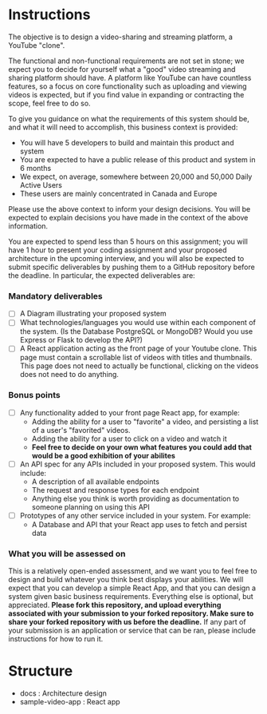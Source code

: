 # Instructions
The objective is to design a video-sharing and streaming platform, a YouTube "clone". 

The functional and non-functional requirements are not set in stone; we expect you to decide for yourself what a "good" video streaming and sharing platform should have. A platform like YouTube can have countless features, so a focus on core functionality such as uploading and viewing videos is expected, but if you find value in expanding or contracting the scope, feel free to do so.

To give you guidance on what the requirements of this system should be, and what it will need to accomplish, this business context is provided:
* You will have 5 developers to build and maintain this product and system
* You are expected to have a public release of this product and system in 6 months
* We expect, on average, somewhere between 20,000 and 50,000 Daily Active Users
* These users are mainly concentrated in Canada and Europe
  
Please use the above context to inform your design decisions. You will be expected to explain decisions you have made in the context of the above information.

You are expected to spend less than 5 hours on this assignment; you will have 1 hour to present your coding assignment and your proposed architecture in the upcoming interview, and you will also be expected to submit specific deliverables by pushing them to a GitHub repository before the deadline. In particular, the expected deliverables are:

### Mandatory deliverables
- [ ] A Diagram illustrating your proposed system
- [ ] What technologies/languages you would use within each component of the system. (Is the Database PostgreSQL or MongoDB? Would you use Express or Flask to develop the API?)
- [ ] A React application acting as the front page of your Youtube clone. This page must contain a scrollable list of videos with titles and thumbnails. This page does not need to actually be functional, clicking on the videos does not need to do anything.

### Bonus points
- [ ] Any functionality added to your front page React app, for example:
  * Adding the ability for a user to "favorite" a video, and persisting a list of a user's "favorited" videos.
  * Adding the ability for a user to click on a video and watch it
  * **Feel free to decide on your own what features you could add that would be a good exhibition of your abilites**
- [ ] An API spec for any APIs included in your proposed system. This would include:
  * A description of all available endpoints
  * The request and response types for each endpoint
  * Anything else you think is worth providing as documentation to someone planning on using this API
- [ ] Prototypes of any other service included in your system. For example:
  * A Database and API that your React app uses to fetch and persist data
 
### What you will be assessed on
This is a relatively open-ended assessment, and we want you to feel free to design and build whatever you think best displays your abilities. We will expect that you can develop a simple React App, and that you can design a system given basic business requirements. Everything else is optional, but appreciated. **Please fork this repository, and upload everything associated with your submission to your forked repository. Make sure to share your forked repository with us before the deadline.** If any part of your submission is an application or service that can be ran, please include instructions for how to run it. 


# Structure
- docs : Architecture design 
- sample-video-app : React app
